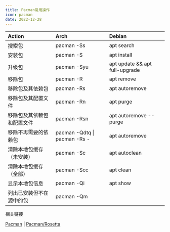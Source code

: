 ```yaml
---
title: Pacman常用操作
icon: pacman
date: 2022-12-28
---
```


| Action                     | Arch                             | Debian                         |
| :------------------------- | :------------------------------- | :----------------------------- |
| 搜索包                     | pacman -Ss                       | apt search                     |
| 安装包                     | pacman -S                        | apt install                    |
| 升级包                     | pacman -Syu                      | apt update && apt full-upgrade |
| 移除包                     | pacman -R                        | apt remove                     |
| 移除包及其依赖包           | pacman -Rs                       | apt autoremove                 |
| 移除包及其配置文件         | pacman -Rn                       | apt purge                      |
| 移除包及其依赖包和配置文件 | pacman -Rsn                      | apt autoremove --purge         |
| 移除不再需要的依赖包       | pacman -Qdtq &#124; pacman -Rs - | apt autoremove                 |
| 清除本地包缓存（未安装）   | pacman -Sc                       | apt autoclean                  |
| 清除本地包缓存（全部）     | pacman -Scc                      | apt clean                      |
| 显示本地包信息             | pacman -Qi                       | apt show                       |
| 列出已安装但不在源中的包   | pacman -Qm                       |                                |

相关链接

[Pacman](https://wiki.archlinux.org/title/Pacman) | [Pacman/Rosetta](https://wiki.archlinux.org/title/Pacman/Rosetta)
